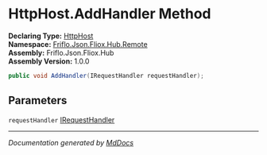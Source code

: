 ﻿<!--  
  <auto-generated>   
    The contents of this file were generated by a tool.  
    Changes to this file may be list if the file is regenerated  
  </auto-generated>   
-->

# HttpHost.AddHandler Method

**Declaring Type:** [HttpHost](../index.md)  
**Namespace:** [Friflo.Json.Fliox.Hub.Remote](../../index.md)  
**Assembly:** Friflo.Json.Fliox.Hub  
**Assembly Version:** 1.0.0

```csharp
public void AddHandler(IRequestHandler requestHandler);
```

## Parameters

`requestHandler`  [IRequestHandler](../../IRequestHandler/index.md)

___

*Documentation generated by [MdDocs](https://github.com/ap0llo/mddocs)*
